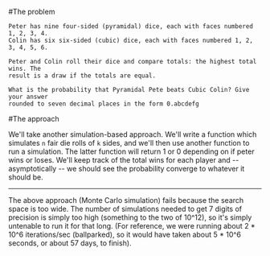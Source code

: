#The problem

    Peter has nine four-sided (pyramidal) dice, each with faces numbered 1, 2, 3, 4.
    Colin has six six-sided (cubic) dice, each with faces numbered 1, 2, 3, 4, 5, 6.

    Peter and Colin roll their dice and compare totals: the highest total wins. The
    result is a draw if the totals are equal.

    What is the probability that Pyramidal Pete beats Cubic Colin? Give your answer
    rounded to seven decimal places in the form 0.abcdefg


#The approach

We'll take another simulation-based approach. We'll write a function which
simulates `n` fair die rolls of `k` sides, and we'll then use another function
to run a simulation. The latter function will return 1 or 0 depending on if
peter wins or loses. We'll keep track of the total wins for each player and --
asymptotically -- we should see the probability converge to whatever it should
be.

----

The above approach (Monte Carlo simulation) fails because the search space is
too wide. The number of simulations needed to get 7 digits of precision is
simply too high (something to the two of 10^12), so it's simply untenable to run
it for that long. (For reference, we were running about 2 * 10^6 iterations/sec
(ballparked), so it would have taken about 5 * 10^6 seconds, or about 57 days,
to finish). 
